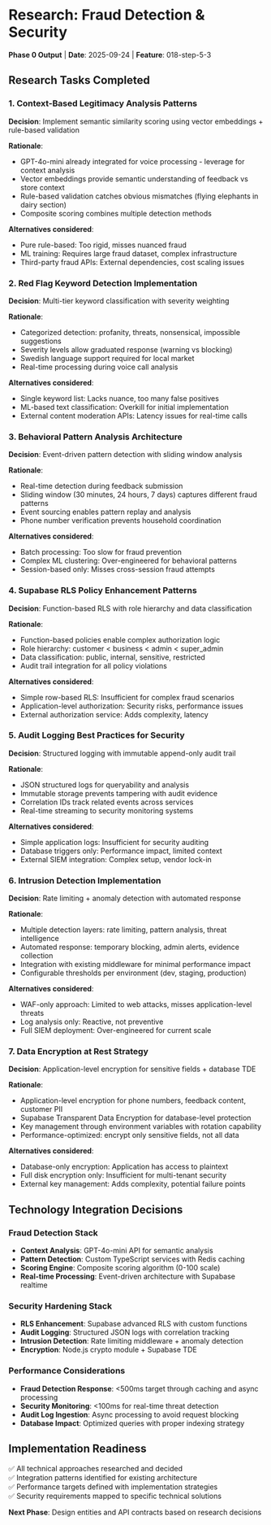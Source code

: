 # Research: Fraud Detection & Security

**Phase 0 Output** | **Date**: 2025-09-24 | **Feature**: 018-step-5-3

## Research Tasks Completed

### 1. Context-Based Legitimacy Analysis Patterns

**Decision**: Implement semantic similarity scoring using vector embeddings + rule-based validation

**Rationale**: 
- GPT-4o-mini already integrated for voice processing - leverage for context analysis
- Vector embeddings provide semantic understanding of feedback vs store context
- Rule-based validation catches obvious mismatches (flying elephants in dairy section)
- Composite scoring combines multiple detection methods

**Alternatives considered**:
- Pure rule-based: Too rigid, misses nuanced fraud
- ML training: Requires large fraud dataset, complex infrastructure
- Third-party fraud APIs: External dependencies, cost scaling issues

### 2. Red Flag Keyword Detection Implementation

**Decision**: Multi-tier keyword classification with severity weighting

**Rationale**:
- Categorized detection: profanity, threats, nonsensical, impossible suggestions
- Severity levels allow graduated response (warning vs blocking)
- Swedish language support required for local market
- Real-time processing during voice call analysis

**Alternatives considered**:
- Single keyword list: Lacks nuance, too many false positives
- ML-based text classification: Overkill for initial implementation
- External content moderation APIs: Latency issues for real-time calls

### 3. Behavioral Pattern Analysis Architecture

**Decision**: Event-driven pattern detection with sliding window analysis

**Rationale**:
- Real-time detection during feedback submission
- Sliding window (30 minutes, 24 hours, 7 days) captures different fraud patterns
- Event sourcing enables pattern replay and analysis
- Phone number verification prevents household coordination

**Alternatives considered**:
- Batch processing: Too slow for fraud prevention
- Complex ML clustering: Over-engineered for behavioral patterns
- Session-based only: Misses cross-session fraud attempts

### 4. Supabase RLS Policy Enhancement Patterns

**Decision**: Function-based RLS with role hierarchy and data classification

**Rationale**:
- Function-based policies enable complex authorization logic
- Role hierarchy: customer < business < admin < super_admin
- Data classification: public, internal, sensitive, restricted
- Audit trail integration for all policy violations

**Alternatives considered**:
- Simple row-based RLS: Insufficient for complex fraud scenarios
- Application-level authorization: Security risks, performance issues
- External authorization service: Adds complexity, latency

### 5. Audit Logging Best Practices for Security

**Decision**: Structured logging with immutable append-only audit trail

**Rationale**:
- JSON structured logs for queryability and analysis
- Immutable storage prevents tampering with audit evidence
- Correlation IDs track related events across services
- Real-time streaming to security monitoring systems

**Alternatives considered**:
- Simple application logs: Insufficient for security auditing
- Database triggers only: Performance impact, limited context
- External SIEM integration: Complex setup, vendor lock-in

### 6. Intrusion Detection Implementation

**Decision**: Rate limiting + anomaly detection with automated response

**Rationale**:
- Multiple detection layers: rate limiting, pattern analysis, threat intelligence
- Automated response: temporary blocking, admin alerts, evidence collection
- Integration with existing middleware for minimal performance impact
- Configurable thresholds per environment (dev, staging, production)

**Alternatives considered**:
- WAF-only approach: Limited to web attacks, misses application-level threats
- Log analysis only: Reactive, not preventive
- Full SIEM deployment: Over-engineered for current scale

### 7. Data Encryption at Rest Strategy

**Decision**: Application-level encryption for sensitive fields + database TDE

**Rationale**:
- Application-level encryption for phone numbers, feedback content, customer PII
- Supabase Transparent Data Encryption for database-level protection
- Key management through environment variables with rotation capability
- Performance-optimized: encrypt only sensitive fields, not all data

**Alternatives considered**:
- Database-only encryption: Application has access to plaintext
- Full disk encryption only: Insufficient for multi-tenant security
- External key management: Adds complexity, potential failure points

## Technology Integration Decisions

### Fraud Detection Stack
- **Context Analysis**: GPT-4o-mini API for semantic analysis
- **Pattern Detection**: Custom TypeScript services with Redis caching
- **Scoring Engine**: Composite scoring algorithm (0-100 scale)
- **Real-time Processing**: Event-driven architecture with Supabase realtime

### Security Hardening Stack
- **RLS Enhancement**: Supabase advanced RLS with custom functions
- **Audit Logging**: Structured JSON logs with correlation tracking
- **Intrusion Detection**: Rate limiting middleware + anomaly detection
- **Encryption**: Node.js crypto module + Supabase TDE

### Performance Considerations
- **Fraud Detection Response**: <500ms target through caching and async processing
- **Security Monitoring**: <100ms for real-time threat detection
- **Audit Log Ingestion**: Async processing to avoid request blocking
- **Database Impact**: Optimized queries with proper indexing strategy

## Implementation Readiness
✅ All technical approaches researched and decided  
✅ Integration patterns identified for existing architecture  
✅ Performance targets defined with implementation strategies  
✅ Security requirements mapped to specific technical solutions  

**Next Phase**: Design entities and API contracts based on research decisions